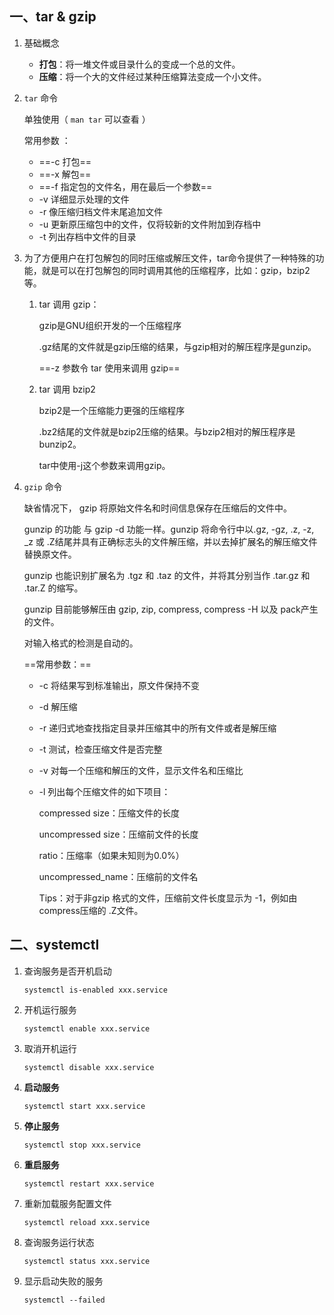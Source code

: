 ## 一、tar & gzip

1.   基础概念
     -   **打包**：将一堆文件或目录什么的变成一个总的文件。
     -   **压缩**：将一个大的文件经过某种压缩算法变成一个小文件。

2.   `tar` 命令

     单独使用（ `man tar` 可以查看 ）

     常用参数 ：

     -   ==-c 打包==
     -   ==-x 解包==
     -   ==-f 指定包的文件名，用在最后一个参数==
     -   -v 详细显示处理的文件
     -   -r 像压缩归档文件末尾追加文件
     -   -u 更新原压缩包中的文件，仅将较新的文件附加到存档中
     -    -t 列出存档中文件的目录

3.   为了方便用户在打包解包的同时压缩或解压文件，tar命令提供了一种特殊的功能，就是可以在打包解包的同时调用其他的压缩程序，比如：gzip，bzip2等。

     1.   tar 调用 gzip：

          gzip是GNU组织开发的一个压缩程序

          .gz结尾的文件就是gzip压缩的结果，与gzip相对的解压程序是gunzip。 

          ==-z 参数令 tar 使用来调用 gzip==

     2.   tar 调用 bzip2

          bzip2是一个压缩能力更强的压缩程序

          .bz2结尾的文件就是bzip2压缩的结果。与bzip2相对的解压程序是bunzip2。

          tar中使用-j这个参数来调用gzip。

4.   `gzip` 命令

     缺省情况下， gzip 将原始文件名和时间信息保存在压缩后的文件中。

     gunzip 的功能 与 gzip -d 功能一样。gunzip 将命令行中以.gz, -gz, .z, -z, _z 或 .Z结尾并具有正确标志头的文件解压缩，并以去掉扩展名的解压缩文件替换原文件。

     gunzip 也能识别扩展名为 .tgz 和 .taz 的文件，并将其分别当作 .tar.gz 和  .tar.Z  的缩写。

     gunzip 目前能够解压由 gzip, zip, compress, compress -H 以及 pack产生的文件。 

     对输入格式的检测是自动的。

     ==常用参数：==

     -   -c  将结果写到标准输出，原文件保持不变

     -   -d 解压缩

     -   -r 递归式地查找指定目录并压缩其中的所有文件或者是解压缩

     -   -t 测试，检查压缩文件是否完整

     -   -v 对每一个压缩和解压的文件，显示文件名和压缩比

     -   -l 列出每个压缩文件的如下项目：

         compressed size：压缩文件的长度

         uncompressed size：压缩前文件的长度

         ratio：压缩率（如果未知则为0.0%）

         uncompressed_name：压缩前的文件名
         
         Tips：对于非gzip 格式的文件，压缩前文件长度显示为 -1，例如由compress压缩的 .Z文件。

## 二、systemctl

1.   查询服务是否开机启动

     `systemctl is-enabled xxx.service`

2.   开机运行服务 

     `systemctl enable xxx.service `

3.   取消开机运行

     `systemctl disable xxx.service `

4.   **启动服务**

     `systemctl start xxx.service `

5.   **停止服务**

     `systemctl stop xxx.service `

6.   **重启服务**

     `systemctl restart xxx.service `

7.   重新加载服务配置文件

     `systemctl reload xxx.service`

8.   查询服务运行状态

     `systemctl status xxx.service `

9.   显示启动失败的服务

     `systemctl --failed `

